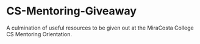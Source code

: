 # CS-Mentoring-Giveaway
A culmination of useful resources to be given out at the MiraCosta College CS Mentoring Orientation.

